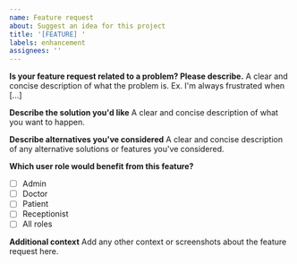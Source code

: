 ```yaml
---
name: Feature request
about: Suggest an idea for this project
title: '[FEATURE] '
labels: enhancement
assignees: ''
---
```


**Is your feature request related to a problem? Please describe.**
A clear and concise description of what the problem is. Ex. I'm always frustrated when [...]

**Describe the solution you'd like**
A clear and concise description of what you want to happen.

**Describe alternatives you've considered**
A clear and concise description of any alternative solutions or features you've considered.

**Which user role would benefit from this feature?**
- [ ] Admin
- [ ] Doctor
- [ ] Patient
- [ ] Receptionist
- [ ] All roles

**Additional context**
Add any other context or screenshots about the feature request here.